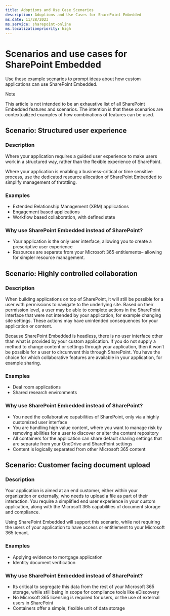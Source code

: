 ```yaml
---
title: Adoptions and Use Case Scenarios
description: Adoptions and Use Cases for SharePoint Embedded
ms.date: 11/28/2023
ms.service: sharepoint-online
ms.localizationpriority: high
---
```


# Scenarios and use cases for SharePoint Embedded

Use these example scenarios to prompt ideas about how custom applications can use SharePoint Embedded.

> [!NOTE]
> This article is not intended to be an exhaustive list of all SharePoint Embedded features and scenarios. The intention is that these scenarios are contextualized examples of how combinations of features can be used.

## Scenario: Structured user experience

### Description

Where your application requires a guided user experience to make users work in a structured way, rather than the flexible experience of SharePoint.

Where your application is enabling a business-critical or time sensitive process, use the dedicated resource allocation of SharePoint Embedded to simplify management of throttling.

### Examples

- Extended Relationship Management (XRM) applications
- Engagement based applications
- Workflow based collaboration, with defined state

### Why use SharePoint Embedded instead of SharePoint?

- Your application is the only user interface, allowing you to create a prescriptive user experience
- Resources are separate from your Microsoft 365 entitlements– allowing for simpler resource management.

## Scenario: Highly controlled collaboration

### Description

When building applications on top of SharePoint, it will still be possible for a user with permissions to navigate to the underlying site. Based on their permission level, a user may be able to complete actions in the SharePoint interface that were not intended by your application, for example changing site settings. These actions may have unintended consequences for your application or content.

Because SharePoint Embedded is headless, there is no user interface other than what is provided by your custom application. If you do not supply a method to change content or settings through your application, then it won’t be possible for a user to circumvent this through SharePoint. You have the choice for which collaborative features are available in your application, for example sharing.

### Examples

- Deal room applications
- Shared research environments

### Why use SharePoint Embedded instead of SharePoint?

- You need the collaborative capabilities of SharePoint, only via a highly customized user interface
- You are handling high value content, where you want to manage risk by removing abilities for a user to discover or alter the content repository
- All containers for the application can share default sharing settings that are separate from your OneDrive and SharePoint settings
- Content is logically separated from other Microsoft 365 content

## Scenario: Customer facing document upload

### Description

Your application is aimed at an end customer, either within your organization or externally, who needs to upload a file as part of their interaction. You require a simplified end user experience in your custom application, along with the Microsoft 365 capabilities of document storage and compliance.

Using SharePoint Embedded will support this scenario, while not requiring the users of your application to have access or entitlement to your Microsoft 365 tenant.

### Examples

- Applying evidence to mortgage application
- Identity document verification

### Why use SharePoint Embedded instead of SharePoint?

- Its critical to segregate this data from the rest of your Microsoft 365 storage, while still being in scope for compliance tools like eDiscovery
- No Microsoft 365 licensing is required for users, or the use of external users in SharePoint
- Containers offer a simple, flexible unit of data storage
